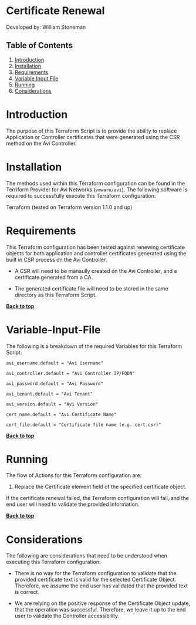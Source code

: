 # Certificate Renewal

Developed by: William Stoneman  

## Table of Contents
1.	[Introduction](#Introduction)
1.	[Installation](#Installation)
1.	[Requirements](#Requirements)
1.	[Variable Input File](#Variable-Input-File)
1.	[Running](#Running)
1.	[Considerations](#Considerations)

# Introduction

The purpose of this Terraform Script is to provide the ability to replace Application or Controller certificates that were generated using the CSR method on the Avi Controller.

# Installation

The methods used within this Terraform configuration can be found in the Terriform Provider for Avi Networks (`vmware/avi`). The following software is required to successfully execute this Terraform configuration:

Terraform (tested on Terraform version 1.1.0 and up)

# Requirements

This Terraform configuration has been tested against renewing certificate objects for both application and controller certificates generated using the built in CSR process on the Avi Controller. 

* A CSR will need to be manaully created on the Avi Controller, and a certificate generated from a CA.

* The generated certificate file will need to be stored in the same directory as this Terraform Script.

**[Back to top](#table-of-contents)**

# Variable-Input-File

The following is a breakdown of the required Variables for this Terraform Script.

```hcl
avi_username.default = "Avi Username"

avi_controller.default = "Avi Controller IP/FQDN"

avi_password.default = "Avi Password"

avi_tenant.default = "Avi Tenant"

avi_version.default = "Avi Version"

cert_name.default = "Avi Certificate Name"

cert_file.default = "Certificate file name (e.g. cert.csr)"
```

**[Back to top](#table-of-contents)**

# Running

The flow of Actions for this Terraform configuration are:

1. Replace the Certificate element field of the specified certificate object.

If the certificate renewal failed, the Terraform configuration will fail, and the end user will need to validate the provided information.

**[Back to top](#table-of-contents)**

# Considerations

The following are considerations that need to be understood when executing this Terraform configuration:

* There is no way for the Terraform configuration to validate that the provided certificate text is valid for the selected Certificate Object. Therefore, we assume the end user has validated that the provided text is correct.

* We are relying on the positive response of the Certificate Object update, that the operation was successful. Therefore, we leave it up to the end user to validate the Controller accessibility.
